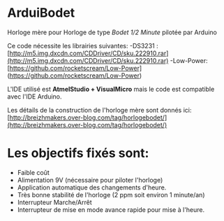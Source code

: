# ArduiBodet	
Horloge mère pour Horloge de type *Bodet 1/2 Minute* pilotée par Arduino


Ce code nécessite les librairies suivantes:
  -DS3231 : [http://m5.img.dxcdn.com/CDDriver/CD/sku.222910.rar](http://m5.img.dxcdn.com/CDDriver/CD/sku.222910.rar)
  -Low-Power: [https://github.com/rocketscream/Low-Power] (https://github.com/rocketscream/Low-Power)
  
L'IDE utilisé est **AtmelStudio + VisualMicro** mais le code est compatible avec l'IDE Arduino.

Les détails de la construction de l'horloge mère sont donnés ici: [http://breizhmakers.over-blog.com/tag/horlogebodet/](http://breizhmakers.over-blog.com/tag/horlogebodet/)

# Les objectifs fixés sont: #

- Faible coût
- Alimentation 9V (nécessaire pour piloter l'horloge)
- Application automatique des changements d'heure.
- Très bonne stabilité de l'horloge (2 ppm soit environ 1 minute/an)
- Interrupteur Marche/Arrêt
- Interrupteur de mise en mode avance rapide pour mise à l'heure.


